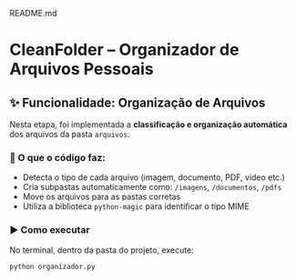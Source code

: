 README.md
# CleanFolder – Organizador de Arquivos Pessoais

## ✨ Funcionalidade: Organização de Arquivos

Nesta etapa, foi implementada a **classificação e organização automática** dos arquivos da pasta `arquivos`.

### 🔧 O que o código faz:

- Detecta o tipo de cada arquivo (imagem, documento, PDF, vídeo etc.)
- Cria subpastas automaticamente como: `/imagens`, `/documentos`, `/pdfs`
- Move os arquivos para as pastas corretas
- Utiliza a biblioteca `python-magic` para identificar o tipo MIME

### ▶️ Como executar

No terminal, dentro da pasta do projeto, execute:

```bash
python organizador.py
